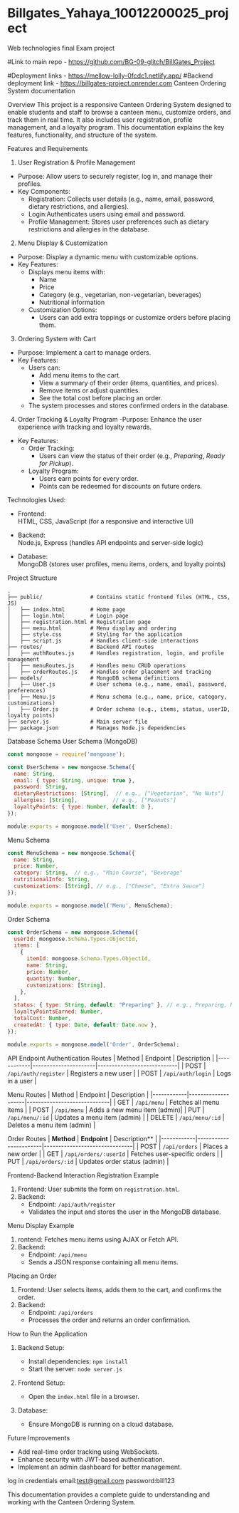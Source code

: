 # Billgates_Yahaya_10012200025_project
Web technologies final Exam project

#Link to main repo - https://github.com/BG-09-glitch/BillGates_Project


#Deployment links - https://mellow-lolly-0fcdc1.netlify.app/
#Backend deployment link - https://billgates-project.onrender.com
Canteen Ordering System documentation 

Overview
This project is a responsive Canteen Ordering System designed to enable students and staff to browse a canteen menu, customize orders, and track them in real time. It also includes user registration, profile management, and a loyalty program. This documentation explains the key features, functionality, and structure of the system.



Features and Requirements
1. User Registration & Profile Management 
- Purpose: Allow users to securely register, log in, and manage their profiles.
- Key Components:
  - Registration: Collects user details (e.g., name, email, password, dietary restrictions, and allergies).
  - Login:Authenticates users using email and password.
  - Profile Management: Stores user preferences such as dietary restrictions and allergies in the database.



2. Menu Display & Customization 
- Purpose: Display a dynamic menu with customizable options.
- Key Features:
  - Displays menu items with:
    - Name
    - Price
    - Category (e.g., vegetarian, non-vegetarian, beverages)
    - Nutritional information
  - Customization Options:
    - Users can add extra toppings or customize orders before placing them.



3. Ordering System with Cart 
- Purpose: Implement a cart to manage orders.
- Key Features:
  - Users can:
    - Add menu items to the cart.
    - View a summary of their order (items, quantities, and prices).
    - Remove items or adjust quantities.
    - See the total cost before placing an order.
  - The system processes and stores confirmed orders in the database.



4. Order Tracking & Loyalty Program 
-Purpose: Enhance the user experience with tracking and loyalty rewards.
- Key Features:
  - Order Tracking:
    - Users can view the status of their order (e.g., *Preparing*, *Ready for Pickup*).
  - Loyalty Program:
    - Users earn points for every order.
    - Points can be redeemed for discounts on future orders.


Technologies Used:
- Frontend:  
  HTML, CSS, JavaScript (for a responsive and interactive UI)
  
- Backend:  
  Node.js, Express (handles API endpoints and server-side logic)

- Database:  
  MongoDB (stores user profiles, menu items, orders, and loyalty points)



Project Structure
```plaintext
.
├── public/               # Contains static frontend files (HTML, CSS, JS)
│   ├── index.html        # Home page
│   ├── login.html        # Login page
│   ├── registration.html # Registration page
│   ├── menu.html         # Menu display and ordering
│   ├── style.css         # Styling for the application
│   ├── script.js         # Handles client-side interactions
├── routes/               # Backend API routes
│   ├── authRoutes.js     # Handles registration, login, and profile management
│   ├── menuRoutes.js     # Handles menu CRUD operations
│   ├── orderRoutes.js    # Handles order placement and tracking
├── models/               # MongoDB schema definitions
│   ├── User.js           # User schema (e.g., name, email, password, preferences)
│   ├── Menu.js           # Menu schema (e.g., name, price, category, customizations)
│   ├── Order.js          # Order schema (e.g., items, status, userID, loyalty points)
├── server.js             # Main server file
├── package.json          # Manages Node.js dependencies
```


Database Schema
User Schema (MongoDB)
```javascript
const mongoose = require('mongoose');

const UserSchema = new mongoose.Schema({
  name: String,
  email: { type: String, unique: true },
  password: String,
  dietaryRestrictions: [String],  // e.g., ["Vegetarian", "No Nuts"]
  allergies: [String],           // e.g., ["Peanuts"]
  loyaltyPoints: { type: Number, default: 0 },
});

module.exports = mongoose.model('User', UserSchema);
```

Menu Schema
```javascript
const MenuSchema = new mongoose.Schema({
  name: String,
  price: Number,
  category: String,  // e.g., "Main Course", "Beverage"
  nutritionalInfo: String,
  customizations: [String], // e.g., ["Cheese", "Extra Sauce"]
});

module.exports = mongoose.model('Menu', MenuSchema);
```

Order Schema
```javascript
const OrderSchema = new mongoose.Schema({
  userId: mongoose.Schema.Types.ObjectId,
  items: [
    {
      itemId: mongoose.Schema.Types.ObjectId,
      name: String,
      price: Number,
      quantity: Number,
      customizations: [String],
    },
  ],
  status: { type: String, default: "Preparing" }, // e.g., Preparing, Ready for Pickup
  loyaltyPointsEarned: Number,
  totalCost: Number,
  createdAt: { type: Date, default: Date.now },
});

module.exports = mongoose.model('Order', OrderSchema);
```
API Endpoint
Authentication Routes
| Method | Endpoint        | Description            |
|------------|----------------------|----------------------------|
| POST       | `/api/auth/register` | Registers a new user       |
| POST       | `/api/auth/login`    | Logs in a user             |

Menu Routes
| Method | Endpoint       | Description             |
|------------|--------------------|-----------------------------|
| GET        | `/api/menu`        | Fetches all menu items      |
| POST       | `/api/menu`        | Adds a new menu item (admin)|
| PUT        | `/api/menu/:id`    | Updates a menu item (admin) |
| DELETE     | `/api/menu/:id`    | Deletes a menu item (admin) |

Order Routes
| **Method** | **Endpoint**          | Description**               |
|------------|-----------------------|-------------------------------|
| POST       | `/api/orders`         | Places a new order            |
| GET        | `/api/orders/:userId` | Fetches user-specific orders  |
| PUT        | `/api/orders/:id`     | Updates order status (admin)  |


Frontend-Backend Interaction
Registration Example
1. Frontend: User submits the form on `registration.html`.
2. Backend:
   - Endpoint: `/api/auth/register`
   - Validates the input and stores the user in the MongoDB database.

Menu Display Example
1. rontend: Fetches menu items using AJAX or Fetch API.
2. Backend:
   - Endpoint: `/api/menu`
   - Sends a JSON response containing all menu items.

Placing an Order
1. Frontend: User selects items, adds them to the cart, and confirms the order.
2. Backend:
   - Endpoint: `/api/orders`
   - Processes the order and returns an order confirmation.



How to Run the Application
1. Backend Setup:
   - Install dependencies: `npm install`
   - Start the server: `node server.js`

2. Frontend Setup:
   - Open the `index.html` file in a browser.

3. Database:
   - Ensure MongoDB is running on a cloud database.



Future Improvements
- Add real-time order tracking using WebSockets.
- Enhance security with JWT-based authentication.
- Implement an admin dashboard for better management.

log in credentials
email:test@gmail.com
password:bill123


This documentation provides a complete guide to understanding and working with the Canteen Ordering System.
